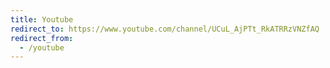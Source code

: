 ```yaml
---
title: Youtube
redirect_to: https://www.youtube.com/channel/UCuL_AjPTt_RkATRRzVNZfAQ
redirect_from:
  - /youtube
---
```

